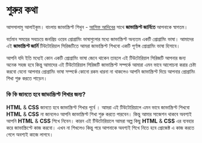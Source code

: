 # শুরুর কথা

আসসালামু আলাইকুম। বাংলায় জাভাস্ক্রিপ্ট শিখুন - [আসিফ আদিবের](https://github.com/asifadib) সাথে **জাভাস্ক্রিপ্ট জার্নিতে** আপনাকে স্বাগতম।

বর্তমান সময়ের সবচেয়ে জনপ্রিয় ওয়েব প্রোগ্রামিং ভাষাগুলোর মধ্যে জাভাস্ক্রিপ্ট অন্যতম একটি প্রোগ্রামিং ভাষা। আমাদের এই **জাভাস্ক্রিপ্ট জার্নি** টিউটোরিয়াল সিরিজটিতে আমরা জাভাস্ক্রিপ্ট শিখবো একটি পূর্ণাঙ্গ প্রোগ্রামিং ভাষা হিসাবে।

আপনি যদি ইতি মধ্যেই কোন একটি প্রোগ্রামিং ভাষা জেনে থাকেন তাহলে এই টিউটোরিয়াল সিরিজটি আপনার জন্য অনেক সহজ হবে কিন্তু আমাদের এই টিউটোরিয়াল সিরিজটি জাভাস্ক্রিপ্ট সম্পর্কে আমারা এমন ভাবে আলোচনা করার চেষ্টা করবো যেনো আপনার প্রোগ্রামিং ভাষা সম্পর্কে কোনো রকম ধারনা না থাকলেও আপনি জাভাস্ক্রিপ্ট দিয়ে আপনার প্রোগ্রামিং শিখা শুরু করতে পাড়েন।

### **কি** **কি** **জানতে** **হবে** **জাভাস্ক্রিপ্ট** **শিখার** **জন্য?**

**HTML** & **CSS** জানতে হবে জাভাস্ক্রিপ্ট শিখার পূর্বে । আমরা এই টিউটোরিয়ালে এমন ভাবে জাভাস্ক্রিপ্ট শিখবো **HTML** & **CSS** না জানলেও আপনি জাভাস্ক্রিপ্ট শিখা শুরু করতে পারবেন।  কিন্তু আমার সাজেশন থাকবে অবশ্যই আপনি **HTML** & **CSS** শিখে নিবেন। কারন এই টিউটোরিয়ালে আমরা অল্প কিছু  **HTML** & **CSS** এর ব্যবহার করে জাভাস্ক্রিপ্টে কাজ করবো। এখন না শিখলেও কিন্তু পরে আপনাকে অবশ্যই শিখে নিতে হবে প্রোজেক্ট এ কাজ করতে গেলে অবশ্যই কাজে লাগবে।





